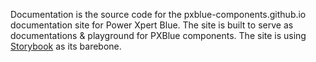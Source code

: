 Documentation is the source code for the pxblue-components.github.io documentation site for Power Xpert Blue. The site is built to serve as documentations & playground for PXBlue components. The site is using [Storybook](https://storybook.js.org/) as its barebone. 
